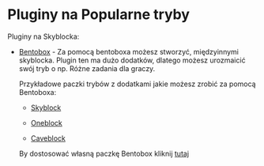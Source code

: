 # Pluginy na Popularne tryby

Pluginy na Skyblocka:

- [Bentobox](https://github.com/bentoboxworld) - Za pomocą bentoboxa możesz stworzyć, międzyinnymi skyblocka. Plugin ten ma dużo dodatków, dlatego możesz urozmaicić swój tryb o np. Różne zadania dla graczy. 
    
  Przykładowe paczki trybów z dodatkami jakie możesz zrobić za pomocą Bentoboxa:
  
  - [Skyblock](https://download.bentobox.world/api/generate?downloads=%5B%22BSkyBlock%22,%22Challenges%22,%22Level%22,%22Warps%22,%22ControlPanel%22,%22DimensionalTrees%22,%22Biomes%22,%22Limits%22%5D)
  
  - [Oneblock](https://download.bentobox.world/api/generate?downloads=%5B%22AOneBlock%22,%22Warps%22,%22Likes%22,%22Chat%22%5D)
  
  - [Caveblock](https://download.bentobox.world/api/generate?downloads=%5B%22CaveBlock%22,%22Challenges%22,%22Level%22,%22Warps%22,%22ControlPanel%22,%22DimensionalTrees%22,%22Biomes%22,%22Limits%22%5D) 
  
  By dostosować własną paczkę Bentobox kliknij [tutaj](https://download.bentobox.world/custom)

